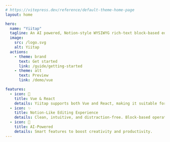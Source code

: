 ```yaml
---
# https://vitepress.dev/reference/default-theme-home-page
layout: home

hero:
  name: "Yiitap"
  tagline: An AI powered, Notion-style WYSIWYG rich-text block-based editor.
  image:
    src: /logo.svg
    alt: Yiitap
  actions:
    - theme: brand
      text: Get started
      link: /guide/getting-started
    - theme: alt
      text: Preview
      link: /demo/vue

features:
  - icon: 🚀 
    title: Vue & React
    details: Yiitap supports both Vue and React, making it suitable for a variety of front-end projects with a consistent development experience.
  - icon: ✨ 
    title: Notion-Like Editing Experience
    details: Clean, intuitive, and distraction-free. Block-based operations, menu controls, drag-and-drop, and modern editing interactions.
  - icon: 🤖
    title: AI-Powered
    details: Smart features to boost creativity and productivity. 
---
```



